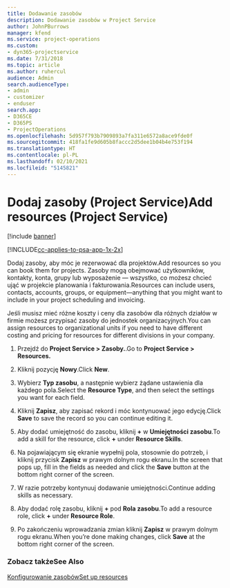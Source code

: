```yaml
---
title: Dodawanie zasobów
description: Dodawanie zasobów w Project Service
author: JohnPBurrows
manager: kfend
ms.service: project-operations
ms.custom:
- dyn365-projectservice
ms.date: 7/31/2018
ms.topic: article
ms.author: ruhercul
audience: Admin
search.audienceType:
- admin
- customizer
- enduser
search.app:
- D365CE
- D365PS
- ProjectOperations
ms.openlocfilehash: 5d957f793b7909893a7fa311e6572a8ace9fde0f
ms.sourcegitcommit: 418fa1fe9d605b8faccc2d5dee1b04b4e753f194
ms.translationtype: HT
ms.contentlocale: pl-PL
ms.lasthandoff: 02/10/2021
ms.locfileid: "5145821"
---
```

# <a name="add-resources-project-service"></a><span data-ttu-id="70dc2-103">Dodaj zasoby (Project Service)</span><span class="sxs-lookup"><span data-stu-id="70dc2-103">Add resources (Project Service)</span></span>

[!include [banner](../includes/psa-now-project-operations.md)]

[!INCLUDE[cc-applies-to-psa-app-1x-2x](../includes/cc-applies-to-psa-app-1x-2x.md)]

<span data-ttu-id="70dc2-104">Dodaj zasoby, aby móc je rezerwować dla projektów.</span><span class="sxs-lookup"><span data-stu-id="70dc2-104">Add resources so you can book them for projects.</span></span> <span data-ttu-id="70dc2-105">Zasoby mogą obejmować użytkowników, kontakty, konta, grupy lub wyposażenie — wszystko, co możesz chcieć ująć w projekcie planowania i fakturowania.</span><span class="sxs-lookup"><span data-stu-id="70dc2-105">Resources can include users, contacts, accounts, groups, or equipment—anything that you might want to include in your project scheduling and invoicing.</span></span>  
  
<span data-ttu-id="70dc2-106">Jeśli musisz mieć różne koszty i ceny dla zasobów dla różnych działów w firmie możesz przypisać zasoby do jednostek organizacyjnych.</span><span class="sxs-lookup"><span data-stu-id="70dc2-106">You can assign resources to organizational units if you need to have different costing and pricing for resources for different divisions in your company.</span></span>  
  
1.  <span data-ttu-id="70dc2-107">Przejdź do **Project Service > Zasoby.**.</span><span class="sxs-lookup"><span data-stu-id="70dc2-107">Go to **Project Service > Resources.**</span></span>  
  
2.  <span data-ttu-id="70dc2-108">Kliknij pozycję **Nowy**.</span><span class="sxs-lookup"><span data-stu-id="70dc2-108">Click **New**.</span></span>  
  
3.  <span data-ttu-id="70dc2-109">Wybierz **Typ zasobu**, a następnie wybierz żądane ustawienia dla każdego pola.</span><span class="sxs-lookup"><span data-stu-id="70dc2-109">Select the **Resource Type**, and then select the settings you want for each field.</span></span>  
  
4.  <span data-ttu-id="70dc2-110">Kliknij **Zapisz**, aby zapisać rekord i móc kontynuować jego edycję.</span><span class="sxs-lookup"><span data-stu-id="70dc2-110">Click **Save** to save the record so you can continue editing it.</span></span>  
  
5.  <span data-ttu-id="70dc2-111">Aby dodać umiejętność do zasobu, kliknij **+** w **Umiejętności zasobu**.</span><span class="sxs-lookup"><span data-stu-id="70dc2-111">To add a skill for the resource, click **+** under **Resource Skills**.</span></span>  
  
6.  <span data-ttu-id="70dc2-112">Na pojawiającym się ekranie wypełnij pola, stosownie do potrzeb, i kliknij przycisk **Zapisz** w prawym dolnym rogu ekranu.</span><span class="sxs-lookup"><span data-stu-id="70dc2-112">In the screen that pops up, fill in the fields as needed and click the **Save** button at the bottom right corner of the screen.</span></span>  
  
7.  <span data-ttu-id="70dc2-113">W razie potrzeby kontynuuj dodawanie umiejętności.</span><span class="sxs-lookup"><span data-stu-id="70dc2-113">Continue adding skills as necessary.</span></span>  
  
8.  <span data-ttu-id="70dc2-114">Aby dodać rolę zasobu, kliknij **+** pod **Rola zasobu**.</span><span class="sxs-lookup"><span data-stu-id="70dc2-114">To add a resource role, click **+** under **Resource Role**.</span></span>  
  
9. <span data-ttu-id="70dc2-115">Po zakończeniu wprowadzania zmian kliknij **Zapisz** w prawym dolnym rogu ekranu.</span><span class="sxs-lookup"><span data-stu-id="70dc2-115">When you’re done making changes, click **Save** at the bottom right corner of the screen.</span></span>  
  
### <a name="see-also"></a><span data-ttu-id="70dc2-116">Zobacz także</span><span class="sxs-lookup"><span data-stu-id="70dc2-116">See Also</span></span>  
 [<span data-ttu-id="70dc2-117">Konfigurowanie zasobów</span><span class="sxs-lookup"><span data-stu-id="70dc2-117">Set up resources</span></span>](../psa/set-up-resources.md)

